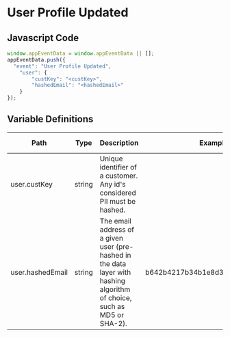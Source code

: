 # User Profile Updated

### 

## Javascript Code
```js
window.appEventData = window.appEventData || [];
appEventData.push({
  "event": "User Profile Updated",
    "user": {
        "custKey": "<custKey>",
        "hashedEmail": "<hashedEmail>"
    }
});
```

## Variable Definitions

|Path|Type|Description|Example|Pattern|Min Length|Max Length|Minimum|Maximum|Multiple Of|
| --- | --- | --- | --- | --- | --- | --- | --- | --- | --- |
|user.custKey|string|Unique identifier of a customer.  Any id's considered PII must be hashed. ||||||||
|user.hashedEmail|string|The email address of a given user \(pre-hashed in the data layer with hashing algorithm of choice, such as MD5 or SHA-2\).|b642b4217b34b1e8d3bd915fc65c4452|||||||




